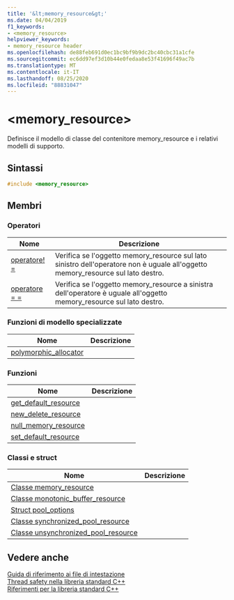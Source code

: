 ```yaml
---
title: '&lt;memory_resource&gt;'
ms.date: 04/04/2019
f1_keywords:
- <memory_resource>
helpviewer_keywords:
- memory_resource header
ms.openlocfilehash: de88feb691d0ec1bc9bf9b9dc2bc40cbc31a1cfe
ms.sourcegitcommit: ec6dd97ef3d10b44e0fedaa8e53f41696f49ac7b
ms.translationtype: MT
ms.contentlocale: it-IT
ms.lasthandoff: 08/25/2020
ms.locfileid: "88831047"
---
```

# <a name="ltmemory_resourcegt"></a>&lt;memory_resource&gt;

Definisce il modello di classe del contenitore memory_resource e i relativi modelli di supporto.

## <a name="syntax"></a>Sintassi

```cpp
#include <memory_resource>
```

## <a name="members"></a>Membri

### <a name="operators"></a>Operatori

|Nome|Descrizione|
|-|-|
|[operatore! =](../standard-library/memory-resource-operators.md#op_neq)|Verifica se l'oggetto memory_resource sul lato sinistro dell'operatore non è uguale all'oggetto memory_resource sul lato destro.|
|[operatore = =](../standard-library/memory-resource-operators.md#op_eq_eq)|Verifica se l'oggetto memory_resource a sinistra dell'operatore è uguale all'oggetto memory_resource sul lato destro.|

### <a name="specialized-template-functions"></a>Funzioni di modello specializzate

|Nome|Descrizione|
|-|-|
|[polymorphic_allocator](../standard-library/memory-resource-functions.md#poly_alloc)||

### <a name="functions"></a>Funzioni

|Nome|Descrizione|
|-|-|
|[get_default_resource](../standard-library/memory-resource-functions.md#get_default)||
|[new_delete_resource](../standard-library/memory-resource-functions.md#new_delete)||
|[null_memory_resource](../standard-library/memory-resource-functions.md#null_memory)||
|[set_default_resource](../standard-library/memory-resource-functions.md#set_default)||

### <a name="classes-and-structs"></a>Classi e struct

|Nome|Descrizione|
|-|-|
|[Classe memory_resource](../standard-library/memory-resource-class.md)||
|[Classe monotonic_buffer_resource](../standard-library/monotonic-buffer-resource-class.md)||
|[Struct pool_options](../standard-library/pool-options-structure.md)||
|[Classe synchronized_pool_resource](../standard-library/synchronized-pool-resource-class.md)||
|[Classe unsynchronized_pool_resource](../standard-library/unsynchronized-pool-resource-class.md)||

## <a name="see-also"></a>Vedere anche

[Guida di riferimento ai file di intestazione](../standard-library/cpp-standard-library-header-files.md)\
[Thread safety nella libreria standard C++](../standard-library/thread-safety-in-the-cpp-standard-library.md)\
[Riferimenti per la libreria standard C++](../standard-library/cpp-standard-library-reference.md)
